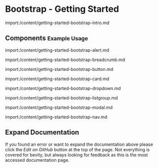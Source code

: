 <link rel="stylesheet" href="//stackpath.bootstrapcdn.com/bootstrap/4.3.1/css/bootstrap.min.css" integrity="sha384-ggOyR0iXCbMQv3Xipma34MD+dH/1fQ784/j6cY/iJTQUOhcWr7x9JvoRxT2MZw1T" crossorigin="anonymous">
<link rel="stylesheet" href="//cdn.jsdelivr.net/npm/@mdi/font@6.1.95/css/materialdesignicons.min.css">
<style>
.alert.mdi::before,
.breadcrumb .mdi::before,
.btn.mdi::before,
.card-title.mdi::before,
.card-subtitle.mdi::before,
.card-link.mdi::before,
.dropdown-item.mdi::before,
.list-group-item.mdi::before,
.nav-link.mdi::before {
    font-size: 1.25em;
    line-height: initial;
    position: relative;
    top: 0.09rem;
}
.alert.mdi::before,
.breadcrumb .mdi:not(:empty)::before,
.btn.mdi:not(:empty)::before,
.card-title.mdi:not(:empty)::before,
.card-subtitle.mdi:not(:empty)::before,
.card-link.mdi:not(:empty)::before,
.dropdown-item.mdi:not(:empty)::before,
.nav-link.mdi:not(:empty)::before {
    margin-right: 0.25rem;
}
.list-group-item.mdi:not(:empty)::before {
    margin-right: 0.5rem;
}
.dropdown-item.mdi:not(:empty)::before {
    margin-left: -0.75rem;
}
.alert.mdi::before,
.list-group-item.mdi:not(:empty)::before {
    margin-left: -0.5rem;
}
.modal-title.mdi::before {
    font-size: 1.5em;
    line-height: 0.5;
    position: relative;
    top: 0.26rem;
    margin-right: 0.5rem;
}
</style>

# Bootstrap - Getting Started

import:/content/getting-started-bootstrap-intro.md

## Components <small>Example Usage</small>

import:/content/getting-started-bootstrap-alert.md

import:/content/getting-started-bootstrap-breadcrumb.md

import:/content/getting-started-bootstrap-button.md

import:/content/getting-started-bootstrap-card.md

import:/content/getting-started-bootstrap-dropdown.md

import:/content/getting-started-bootstrap-listgroup.md

import:/content/getting-started-bootstrap-modal.md

import:/content/getting-started-bootstrap-nav.md

## Expand Documentation

If you found an error or want to expand the documentation above please click the *Edit on GitHub* button at the top of the page. Not everything is covered for bevity, but always looking for feedback as this is the most accessed documentation page.